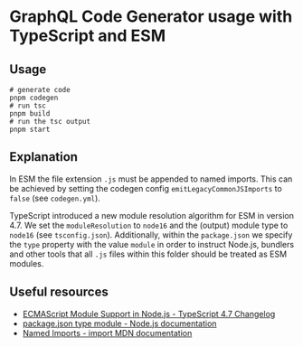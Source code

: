 # GraphQL Code Generator usage with TypeScript and ESM

## Usage

```
# generate code
pnpm codegen
# run tsc
pnpm build
# run the tsc output
pnpm start
```

## Explanation

In ESM the file extension `.js` must be appended to named imports.
This can be achieved by setting the codegen config `emitLegacyCommonJSImports` to `false` (see `codegen.yml`).

TypeScript introduced a new module resolution algorithm for ESM in version 4.7. We set the `moduleResolution` to `node16` and the (output) module type to `node16` (see `tsconfig.json`).
Additionally, within the `package.json` we specify the `type` property with the value `module` in order to instruct Node.js, bundlers and other tools that all `.js` files within this folder should be treated as ESM modules.

## Useful resources

- [ECMAScript Module Support in Node.js - TypeScript 4.7 Changelog](https://devblogs.microsoft.com/typescript/announcing-typescript-4-7/#ecmascript-module-support-in-node-js)
- [package.json type module - Node.js documentation](https://nodejs.org/api/packages.html#type)
- [Named Imports - import MDN documentation](https://developer.mozilla.org/en-US/docs/Web/JavaScript/Reference/Statements/import#named_import)
